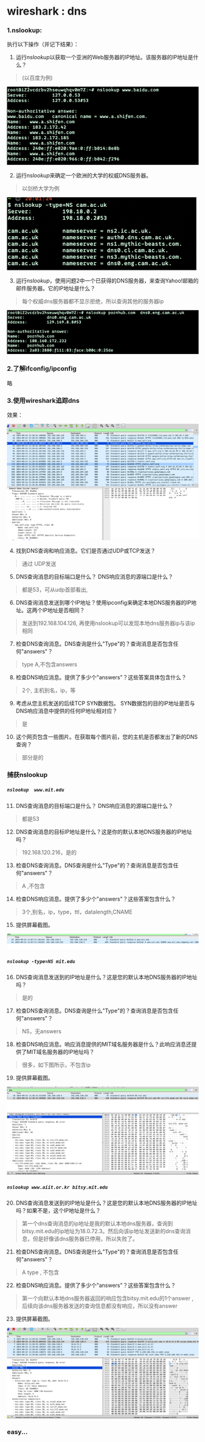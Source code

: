 # wireshark : dns 

### 1.nslookup:

执行以下操作（并记下结果）：

1. 运行*nslookup*以获取一个亚洲的Web服务器的IP地址。该服务器的IP地址是什么？

> (以百度为例)

![1](./image/1.png)

2. 运行*nslookup*来确定一个欧洲的大学的权威DNS服务器。

> 以剑桥大学为例

![2](./image/2.png)

3. 运行*nslookup*，使用问题2中一个已获得的DNS服务器，来查询Yahoo!邮箱的邮件服务器。它的IP地址是什么？

> 每个权威dns服务器都不显示拒绝，所以查询其他的服务器ip

![3](./image/3.png)

### 2.了解ifconfig/ipconfig
略
### 3.使用wireshark追踪dns
效果：

![4](./image/4.png)

4. 找到DNS查询和响应消息。它们是否通过UDP或TCP发送？
> 通过 UDP发送
5. DNS查询消息的目标端口是什么？ DNS响应消息的源端口是什么？
> 都是53，可从udp首部看出,
6. DNS查询消息发送到哪个IP地址？使用ipconfig来确定本地DNS服务器的IP地址。这两个IP地址是否相同？
> 发送到192.168.104.126, 再使用nslookup可以发现本地dns服务器ip与该ip相同
7. 检查DNS查询消息。DNS查询是什么"Type"的？查询消息是否包含任何"answers"？
> type A,不包含answers
8. 检查DNS响应消息。提供了多少个"answers"？这些答案具体包含什么？
> 2个, 主机别名，ip，等

9. 考虑从您主机发送的后续TCP SYN数据包。 SYN数据包的目的IP地址是否与DNS响应消息中提供的任何IP地址相对应？
> 是
10. 这个网页包含一些图片。在获取每个图片前，您的主机是否都发出了新的DNS查询？
> 部分是的

### 捕获nslookup
##### `nslookup  www.mit.edu`

11. DNS查询消息的目标端口是什么？ DNS响应消息的源端口是什么？
> 都是53
12. DNS查询消息的目标IP地址是什么？这是你的默认本地DNS服务器的IP地址吗？
> 192.168.120.216，是的
13. 检查DNS查询消息。DNS查询是什么"Type"的？查询消息是否包含任何"answers"？
> A ,不包含
14. 检查DNS响应消息。提供了多少个"answers"？这些答案包含什么？
> 3个,别名，ip，type，ttl，datalength,CNAME
15. 提供屏幕截图。

![5](./image/5.png)

##### `nslookup -type=NS mit.edu`



16. DNS查询消息发送到的IP地址是什么？这是您的默认本地DNS服务器的IP地址吗？
> 是的
17. 检查DNS查询消息。DNS查询是什么"Type"的？查询消息是否包含任何"answers"？
> NS，无answers
18. 检查DNS响应消息。响应消息提供的MIT域名服务器是什么？此响应消息还提供了MIT域名服务器的IP地址吗？
> 很多，如下图所示，不包含ip
19. 提供屏幕截图。

![6](./image/6.png)


##### `nslookup www.aiit.or.kr bitsy.mit.edu`

20. DNS查询消息发送到的IP地址是什么？这是您的默认本地DNS服务器的IP地址吗？如果不是，这个IP地址是什么？
> 第一个dns查询消息的ip地址是我的默认本地dns服务器，查询到bitsy.mit.edu的ip地址为18.0.72.3。然后向该ip地址发送新的dns查询消息，但是好像该dns服务器已停用，所以失败了。
21. 检查DNS查询消息。DNS查询是什么"Type"的？查询消息是否包含任何"answers"？
> A type , 不包含
22. 检查DNS响应消息。提供了多少个"answers"？这些答案包含什么？
> 第一个向默认本地dns服务器返回的响应包含bitsy.mit.edu的1个answer , 后续向该dns服务器发送的查询信息都没有响应，所以没有answer
23. 提供屏幕截图。

![7](./image/7.png)

### easy...